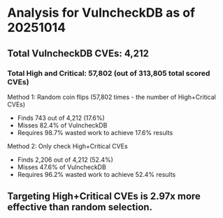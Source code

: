 # Analysis for VulncheckDB as of 20251014

## Total VulncheckDB CVEs: 4,212
### Total High and Critical: 57,802 (out of 313,805 total scored CVEs)

Method 1: Random coin flips (57,802 times - the number of High+Critical CVEs)
  - Finds 743 out of 4,212 (17.6%)
  - Misses 82.4% of VulncheckDB
  - Requires 98.7% wasted work to achieve 17.6% results

Method 2: Only check High+Critical CVEs
  - Finds 2,206 out of 4,212 (52.4%)
  - Misses 47.6% of VulncheckDB
  - Requires 96.2% wasted work to achieve 52.4% results

## Targeting High+Critical CVEs is 2.97x more effective than random selection.
